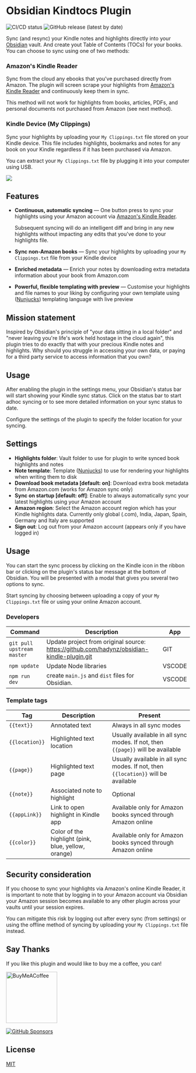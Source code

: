 # Obsidian Kindtocs Plugin

![CI/CD status](https://github.com/hadynz/obsidian-kindle-plugin/actions/workflows/main.yml/badge.svg)
![GitHub release (latest by date)](https://img.shields.io/github/v/release/hadynz/obsidian-kindle-plugin)

Sync (and resync) your Kindle notes and highlights directly into your [Obsidian][1] vault. And create yout Table of Contents (TOCs) for your books. You can choose to sync using one of two methods:

### Amazon's Kindle Reader

Sync from the cloud any ebooks that you've purchased directly from Amazon. The plugin will
screen scrape your highlights from [Amazon's Kindle Reader][4] and continuously keep them in sync.

This method will not work for highlights from books, articles, PDFs, and personal documents
not purchased from Amazon (see next method).

### Kindle Device (My Clippings)

Sync your highlights by uploading your `My Clippings.txt` file stored on your Kindle device.
This file includes highlights, bookmarks and notes for any book on your Kindle regardless
if it has been purchased via Amazon.

You can extract your `My Clippings.txt` file by plugging it into your computer using USB.

![](https://user-images.githubusercontent.com/315585/117566330-39a78000-b10a-11eb-834f-52b90ccda1ac.gif)

## Features

- **Continuous, automatic syncing** — One button press to sync your highlights using your Amazon account via [Amazon's Kindle Reader][4].

  Subsequent syncing will do an intelligent diff and bring in any new highlights without impacting any edits that you've done to your highlights file.

- **Sync non-Amazon books** — Sync your highlights by uploading your `My Clippings.txt` file from your Kindle device

- **Enriched metadata** — Enrich your notes by downloading extra metadata information about your book from Amazon.com

- **Powerful, flexible templating with preview** — Customise your highlights and file names to your liking by configuring your own template using ([Nunjucks][2]) templating language with live preview

## Mission statement

Inspired by Obsidian's principle of "your data sitting in a local folder" and "never leaving
you're life's work held hostage in the cloud again", this plugin tries to do exactly that
with your precious Kindle notes and highlights. Why should you struggle in accessing your own
data, or paying for a third party service to access information that you own?

## Usage

After enabling the plugin in the settings menu, your Obsidian's status bar will start showing
your Kindle sync status. Click on the status bar to start adhoc syncing or to see more
detailed information on your sync status to date.

Configure the settings of the plugin to specify the folder location for your syncing.

## Settings

- **Highlights folder**: Vault folder to use for plugin to write synced book highlights and notes
- **Note template**: Template ([Nunjucks][2]) to use for rendering your highlights when writing
  them to disk
- **Download book metadata [default: on]**: Download extra book metadata from Amazon.com (works for
  Amazon sync only)
- **Sync on startup [default: off]**: Enable to always automatically sync your latest highlights
  using your Amazon account
- **Amazon region**: Select the Amazon account region which has your Kindle highlights data.
  Currently only global (.com), India, Japan, Spain, Germany and Italy are supported
- **Sign out**: Log out from your Amazon account (appears only if you have logged in)

## Usage

You can start the sync process by clicking on the Kindle icon in the ribbon bar or clicking
on the plugin's status bar message at the bottom of Obsidian. You will be presented with a
modal that gives you several two options to sync.

Start syncing by choosing between uploading a copy of your `My Clippings.txt` file or using
your online Amazon account.

### Developers

| Command                    | Description                                                                               | App    |
| -------------------------- | ----------------------------------------------------------------------------------------- | ------ |
| `git pull upstream master` | Update project from original source: https://github.com/hadynz/obsidian-kindle-plugin.git | GIT    |
| `npm update`               | Update Node libraries                                                                     | VSCODE |
| `npm run dev`              | create `main.js` and `dist` files for Obsidian.                                           | VSCODE |

### Template tags

| Tag            | Description                                         | Present                                                                            |
| -------------- | --------------------------------------------------- | ---------------------------------------------------------------------------------- |
| `{{text}}`     | Annotated text                                      | Always in all sync modes                                                           |
| `{{location}}` | Highlighted text location                           | Usually available in all sync modes. If not, then `{{page}}` will be available     |
| `{{page}}`     | Highlighted text page                               | Usually available in all sync modes. If not, then `{{location}}` will be available |
| `{{note}}`     | Associated note to highlight                        | Optional                                                                           |
| `{{appLink}}`  | Link to open highlight in Kindle app                | Available only for Amazon books synced through Amazon online                       |
| `{{color}}`    | Color of the highlight (pink, blue, yellow, orange) | Available only for Amazon books synced through Amazon online                       |

## Security consideration

If you choose to sync your highlights via Amazon's online Kindle Reader, it is important to note
that by logging in to your Amazon account via Obsidian your Amazon session becomes available to
any other plugin across your vaults until your session expires.

You can mitigate this risk by logging out after every sync (from settings) or using the offline
method of syncing by uploading your `My Clippings.txt` file instead.

## Say Thanks

If you like this plugin and would like to buy me a coffee, you can!

[<img src="https://cdn.buymeacoffee.com/buttons/v2/default-violet.png" alt="BuyMeACoffee" width="140">](https://www.buymeacoffee.com/hadynz)

[![GitHub Sponsors](https://img.shields.io/github/sponsors/hadynz?style=social)](https://github.com/sponsors/hadynz)

## License

[MIT](LICENSE)

[1]: https://obsidian.md
[2]: https://mozilla.github.io/nunjucks
[3]: https://github.com/pjeby/hot-reload
[4]: https://read.amazon.com/notebook
